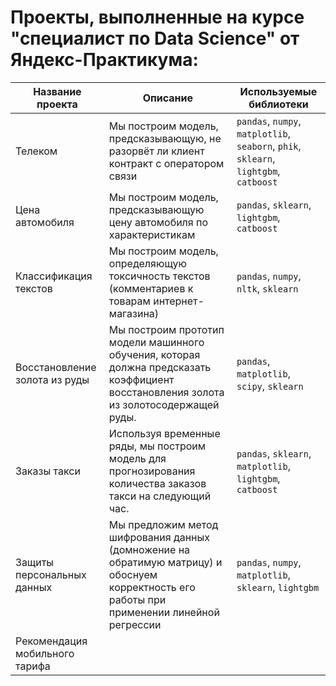 # Проекты, выполненные на курсе "специалист по Data Science" от Яндекс-Практикума:
| Название проекта | Описание | Используемые библиотеки |
|----------|----------|----------|
| Телеком    | Мы построим модель, предсказывающую, не разорвёт ли клиент контракт с оператором связи   | `pandas`, `numpy`, `matplotlib`, `seaborn`, `phik`, `sklearn`, `lightgbm`, `catboost`   |
| Цена автомобиля   | Мы построим модель, предсказывающую цену автомобиля по характеристикам  | `pandas`, `sklearn`, `lightgbm`, `catboost`   |
| Классификация текстов   | Мы построим модель, определяющую токсичность текстов (комментариев к товарам интернет-магазина)   |`pandas`, `numpy`, `nltk`, `sklearn`   |
|Восстановление золота из руды | Мы построим прототип модели машинного обучения, которая должна предсказать коэффициент восстановления золота из золотосодержащей руды. |`pandas`, `matplotlib`, `scipy`, `sklearn`|
|Заказы такси| Используя временные ряды, мы построим модель для прогнозирования количества заказов такси на следующий час.|`pandas`, `sklearn`, `matplotlib`, `lightgbm`, `catboost`|
|Защиты персональных данных| Мы предложим метод шифрования данных (домножение на обратимую матрицу) и обоснуем корректность его работы при применении линейной регрессии |`pandas`, `numpy`, `matplotlib`, `sklearn`, `lightgbm`|
|Рекомендация мобильного тарифа|
